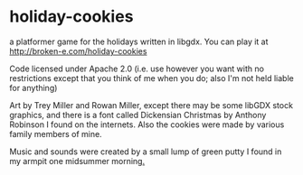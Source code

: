 # holiday-cookies
a platformer game for the holidays written in libgdx. You can play it at http://broken-e.com/holiday-cookies

Code licensed under Apache 2.0 (i.e. use however you want with no restrictions except that you think of me when you do; also I'm not held liable for anything)

Art by Trey Miller and Rowan Miller, except there may be some libGDX stock graphics, and there is a font called Dickensian Christmas by Anthony Robinson I found on the internets. Also the cookies were made by various family members of mine.

Music and sounds were created by a small lump of green putty I found in my armpit one midsummer morning[.](http://hitchhikers.wikia.com/wiki/Ode_to_a_Small_Lump_of_Green_Putty_I_Found_in_My_Armpit_One_Midsummer_Morning)
